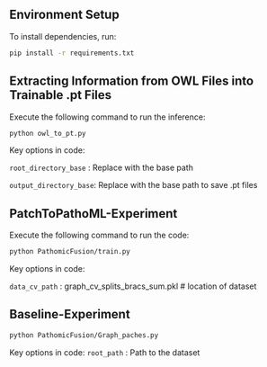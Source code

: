 ## Environment Setup

To install dependencies, run:
```bash
pip install -r requirements.txt
```

## Extracting Information from OWL Files into Trainable .pt Files
Execute the following command to run the inference:
```bash
python owl_to_pt.py
```
Key options in code:

`root_directory_base`  :  Replace with the base path

`output_directory_base`: Replace with the base path to save .pt files

## PatchToPathoML-Experiment
Execute the following command to run the code:
```bash
python PathomicFusion/train.py
```
Key options in code:

`data_cv_path`  :  graph_cv_splits_bracs_sum.pkl # location of dataset 

## Baseline-Experiment
```bash
python PathomicFusion/Graph_paches.py
```
Key options in code:
`root_path`  :  Path to the dataset